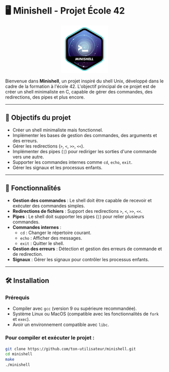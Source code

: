 # 🖥️ **Minishell** - Projet École 42

<p align="center">
  <img src="https://github.com/mbah24-dev/mbah24-dev/blob/main/42_badges/minishelle.png" alt="Mini Shell 42 project badge"/>
</p>

Bienvenue dans **Minishell**, un projet inspiré du shell Unix, développé dans le cadre de la formation à l'école 42. L'objectif principal de ce projet est de créer un shell minimaliste en C, capable de gérer des commandes, des redirections, des pipes et plus encore.

---

## 📌 **Objectifs du projet**

- Créer un shell minimaliste mais fonctionnel.
- Implémenter les bases de gestion des commandes, des arguments et des erreurs.
- Gérer les redirections (`>`, `<`, `>>`, `<<`).
- Implémenter des pipes (`|`) pour rediriger les sorties d'une commande vers une autre.
- Supporter les commandes internes comme `cd`, `echo`, `exit`.
- Gérer les signaux et les processus enfants.

---

## 🚀 **Fonctionnalités**

- **Gestion des commandes** : Le shell doit être capable de recevoir et exécuter des commandes simples.
- **Redirections de fichiers** : Support des redirections `>`, `<`, `>>`, `<<`.
- **Pipes** : Le shell doit supporter les pipes (`|`) pour relier plusieurs commandes.
- **Commandes internes** :
  - `cd` : Changer le répertoire courant.
  - `echo` : Afficher des messages.
  - `exit` : Quitter le shell.
- **Gestion des erreurs** : Détection et gestion des erreurs de commande et de redirection.
- **Signaux** : Gérer les signaux pour contrôler les processus enfants.

---

## 🛠️ **Installation**

### Prérequis

- Compiler avec `gcc` (version 9 ou supérieure recommandée).
- Système Linux ou MacOS (compatible avec les fonctionnalités de `fork` et `exec`).
- Avoir un environnement compatible avec `libc`.

### Pour compiler et exécuter le projet :

```bash
git clone https://github.com/ton-utilisateur/minishell.git
cd minishell
make
./minishell
